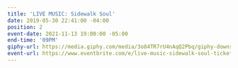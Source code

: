 ```yaml
---
title: 'LIVE MUSIC: Sidewalk Soul'
date: 2019-05-30 22:41:00 -04:00
position: 2
event-date: 2021-11-13 19:00:00 -05:00
end-time: '09PM'
giphy-url: https://media.giphy.com/media/3o84TR7rU4nAqQ2Pbq/giphy-downsized-large.gif
event-url: https://www.eventbrite.com/e/live-music-sidewalk-soul-tickets-200077857257
---
```


